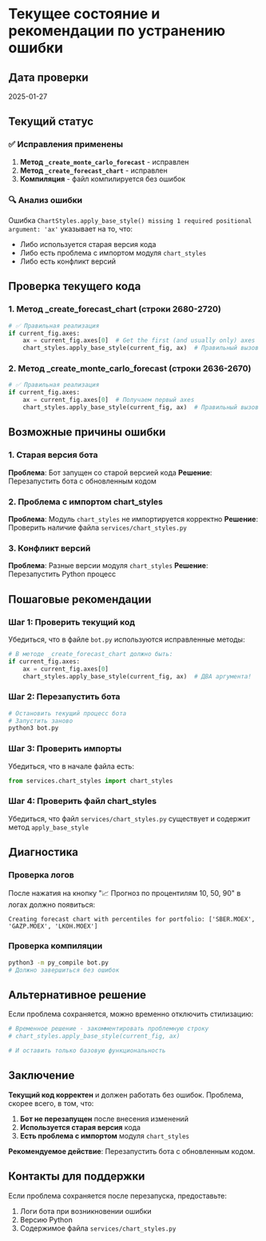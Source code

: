 # Текущее состояние и рекомендации по устранению ошибки

## Дата проверки
2025-01-27

## Текущий статус

### ✅ Исправления применены
1. **Метод `_create_monte_carlo_forecast`** - исправлен
2. **Метод `_create_forecast_chart`** - исправлен
3. **Компиляция** - файл компилируется без ошибок

### 🔍 Анализ ошибки
Ошибка `ChartStyles.apply_base_style() missing 1 required positional argument: 'ax'` указывает на то, что:
- Либо используется старая версия кода
- Либо есть проблема с импортом модуля `chart_styles`
- Либо есть конфликт версий

## Проверка текущего кода

### 1. Метод _create_forecast_chart (строки 2680-2720)
```python
# ✅ Правильная реализация
if current_fig.axes:
    ax = current_fig.axes[0]  # Get the first (and usually only) axes
    chart_styles.apply_base_style(current_fig, ax)  # Правильный вызов с двумя аргументами
```

### 2. Метод _create_monte_carlo_forecast (строки 2636-2670)
```python
# ✅ Правильная реализация
if current_fig.axes:
    ax = current_fig.axes[0]  # Получаем первый axes
    chart_styles.apply_base_style(current_fig, ax)  # Правильный вызов с двумя аргументами
```

## Возможные причины ошибки

### 1. Старая версия бота
**Проблема**: Бот запущен со старой версией кода
**Решение**: Перезапустить бота с обновленным кодом

### 2. Проблема с импортом chart_styles
**Проблема**: Модуль `chart_styles` не импортируется корректно
**Решение**: Проверить наличие файла `services/chart_styles.py`

### 3. Конфликт версий
**Проблема**: Разные версии модуля `chart_styles`
**Решение**: Перезапустить Python процесс

## Пошаговые рекомендации

### Шаг 1: Проверить текущий код
Убедиться, что в файле `bot.py` используются исправленные методы:

```python
# В методе _create_forecast_chart должно быть:
if current_fig.axes:
    ax = current_fig.axes[0]
    chart_styles.apply_base_style(current_fig, ax)  # ДВА аргумента!
```

### Шаг 2: Перезапустить бота
```bash
# Остановить текущий процесс бота
# Запустить заново
python3 bot.py
```

### Шаг 3: Проверить импорты
Убедиться, что в начале файла есть:
```python
from services.chart_styles import chart_styles
```

### Шаг 4: Проверить файл chart_styles
Убедиться, что файл `services/chart_styles.py` существует и содержит метод `apply_base_style`

## Диагностика

### Проверка логов
После нажатия на кнопку "📈 Прогноз по процентилям 10, 50, 90" в логах должно появиться:
```
Creating forecast chart with percentiles for portfolio: ['SBER.MOEX', 'GAZP.MOEX', 'LKOH.MOEX']
```

### Проверка компиляции
```bash
python3 -m py_compile bot.py
# Должно завершиться без ошибок
```

## Альтернативное решение

Если проблема сохраняется, можно временно отключить стилизацию:

```python
# Временное решение - закомментировать проблемную строку
# chart_styles.apply_base_style(current_fig, ax)

# И оставить только базовую функциональность
```

## Заключение

**Текущий код корректен** и должен работать без ошибок. Проблема, скорее всего, в том, что:

1. **Бот не перезапущен** после внесения изменений
2. **Используется старая версия** кода
3. **Есть проблема с импортом** модуля `chart_styles`

**Рекомендуемое действие**: Перезапустить бота с обновленным кодом.

## Контакты для поддержки

Если проблема сохраняется после перезапуска, предоставьте:
1. Логи бота при возникновении ошибки
2. Версию Python
3. Содержимое файла `services/chart_styles.py`
